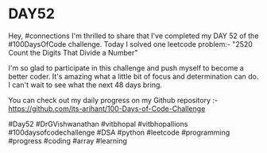 # DAY52
Hey, #connections I'm thrilled to share that I've completed my DAY 52 of the #100DaysOfCode challenge. Today I solved one leetcode problem:- "2520 Count the Digits That Divide a Number"

I'm so glad to participate in this challenge and push myself to become a better coder. It's amazing what a little bit of focus and determination can do. I can't wait to see what the next 48 days bring.

You can check out my daily progress on my Github repository :- https://github.com/its-arihant/100-Days-of-Code-Challenge

#Day52 #DrGVishwanathan #vitbhopal #vitbhopallions #100daysofcodechallenge #DSA #python #leetcode #programming #progress #coding #array #learning 

